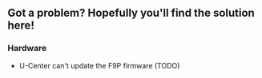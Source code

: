 ## Got a problem? Hopefully you'll find the solution here!

### Hardware
  * U-Center can't update the F9P firmware (TODO)